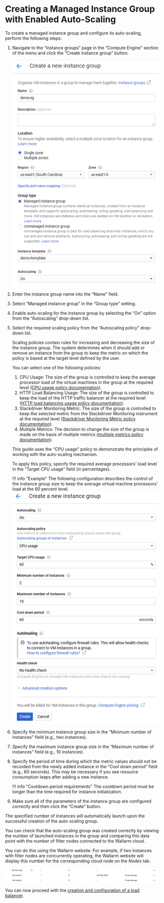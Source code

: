 [img-creating-instance-group]:          ../../../images/installation-gcp/auto-scaling/common/autoscaling-group-guide/create-instance-group.png
[img-create-instance-group-example]:    ../../../images/installation-gcp/auto-scaling/common/autoscaling-group-guide/create-scalable-instance-group.png
[img-checking-nodes-operation]:         ../../../images/cloud-node-status.png

[link-cpu-usage-policy]:                            https://cloud.google.com/compute/docs/autoscaler/scaling-cpu-load-balancing
[link-http-load-balancing-policy]:                  https://cloud.google.com/compute/docs/autoscaler/scaling-cpu-load-balancing#scaling_based_on_https_load_balancing_serving_capacity
[link-stackdriver-monitoring-metric-policy]:        https://cloud.google.com/compute/docs/autoscaler/scaling-stackdriver-monitoring-metrics
[link-multiple-metrics-policy]:                     https://cloud.google.com/compute/docs/autoscaler/multiple-policies
[link-creating-load-balancer]:                      load-balancing-guide.md

#  Creating a Managed Instance Group with Enabled Auto-Scaling

To create a managed instance group and configure its auto-scaling, perform the following steps:

1.  Navigate to the “Instance groups” page in the “Compute Engine” section of the menu and click the “Create instance group” button.

    ![!Creating an instance group][img-creating-instance-group]

2.  Enter the instance group name into the “Name” field.

3.  Select “Managed instance group” in the “Group type” setting.

4.  Enable auto-scaling for the instance group by selecting the “On” option from the “Autoscaling” drop-down list.

5.  Select the required scaling policy from the “Autoscaling policy” drop-down list. 
    
    Scaling policies contain rules for increasing and decreasing the size of the instance group. The system determines when it should add or remove an instance from the group to keep the metric on which the policy is based at the target level defined by the user.
    
    You can select one of the following policies:
    
    1.  CPU Usage: The size of the group is controlled to keep the average processor load of the virtual machines in the group at the required level ([CPU usage policy documentation][link-cpu-usage-policy]).
    2.  HTTP Load Balancing Usage: The size of the group is controlled to keep the load of the HTTP traffic balancer at the required level ([HTTP load balancing usage policy documentation][link-http-load-balancing-policy]).
    3.  Stackdriver Monitoring Metric: The size of the group is controlled to keep the selected metric from the Stackdriver Monitoring instrument at the required level ([Stackdriver Monitoring Metric policy documentation][link-stackdriver-monitoring-metric-policy]).
    4.  Multiple Metrics: The decision to change the size of the group is made on the basis of multiple metrics ([multiple metrics policy documentation][link-multiple-metrics-policy]). 
    
    This guide uses the “CPU usage” policy to demonstrate the principles of working with the auto-scaling mechanism.
    
    To apply this policy, specify the required average processors' load level in the “Target CPU usage” field (in percentages).
    
    !!! info "Example"
        The following configuration describes the control of the instance group size to keep the average virtual machine processors' load at the 60 percent level.
        ![!Example: creating an instance group][img-create-instance-group-example]

6.  Specify the minimum instance group size in the “Minimum number of instances” field (e.g., two instances).

7.  Specify the maximum instance group size in the “Maximum number of instances” field (e.g., 10 instances).

8.  Specify the period of time during which the metric values should not be recorded from the newly added instance in the “Cool down period” field (e.g., 60 seconds). This may be necessary if you see resource consumption leaps after adding a new instance. 

    !!! info "Cooldown period requirements"
        The cooldown period must be longer than the time required for instance initialization.

9.  Make sure all of the parameters of the instance group are configured correctly and then click the “Create” button.

The specified number of instances will automatically launch upon the successful creation of the auto-scaling group.

You can check that the auto-scaling group was created correctly by viewing the number of launched instances in the group and comparing this data point with the number of filter nodes connected to the Wallarm cloud.

You can do this using the Wallarm website. For example, if two instances with filter nodes are concurrently operating, the Wallarm website will display this number for the corresponding cloud node on the *Nodes* tab.

![!The “Nodes” nodes tab on the Wallarm web interface][img-checking-nodes-operation]

You can now proceed with the [creation and configuration of a load balancer][link-creating-load-balancer].